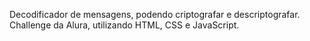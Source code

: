 Decodificador de mensagens, podendo criptografar e descriptografar.
Challenge da Alura, utilizando HTML, CSS e JavaScript.
